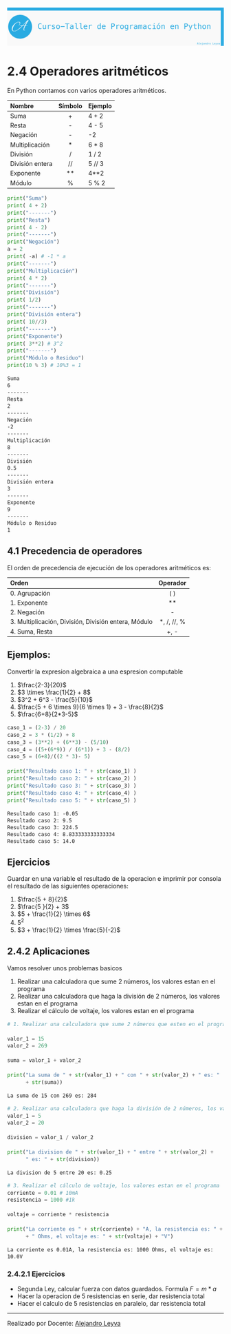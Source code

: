 ![banner](assets/banner.png)

# 2.4 Operadores aritméticos

En Python contamos con varios operadores aritméticos.

Nombre| Símbolo| Ejemplo
:-|:-:|-
Suma| + | 4 + 2
Resta| - | 4 - 5
Negación| - | -2
Multiplicación| * | 6 * 8
División| / | 1 / 2
División entera| // | 5 // 3
Exponente| ** | 4\**2
Módulo| % | 5 % 2


```python
print("Suma")
print( 4 + 2)
print("-------")
print("Resta")
print( 4 - 2)
print("-------")
print("Negación")
a = 2
print( -a) # -1 * a
print("-------")
print("Multiplicación")
print( 4 * 2)
print("-------")
print("División")
print( 1/2)
print("-------")
print("División entera")
print( 10//3)
print("-------")
print("Exponente")
print( 3**2) # 3^2
print("-------")
print("Módulo o Residuo")
print(10 % 3) # 10%3 = 1
```

    Suma
    6
    -------
    Resta
    2
    -------
    Negación
    -2
    -------
    Multiplicación
    8
    -------
    División
    0.5
    -------
    División entera
    3
    -------
    Exponente
    9
    -------
    Módulo o Residuo
    1


## 4.1 Precedencia de operadores

El orden de precedencia de ejecución de los operadores aritméticos es:

Orden| Operador
:-|:-:|
0. Agrupación |( )
1. Exponente | \**
2. Negación |-
3. Multiplicación, División, División entera, Módulo |*, /, //, %
4. Suma, Resta |+, -


## Ejemplos:

Convertir la expresion algebraica a una espresion computable

1. $\frac{2-3}{20}$
2. $3 \times \frac{1}{2} + 8$
3. $3^2 + 6^3 - \frac{5}{10}$
4. $\frac{5 + 6 \times 9}{6 \times 1} + 3 - \frac{8}{2}$
5. $\frac{6+8}{2*3-5}$


```python
caso_1 = (2-3) / 20
caso_2 = 3 * (1/2) + 8
caso_3 = (3**2) + (6**3) - (5/10)
caso_4 = ((5+(6*9)) / (6*1)) + 3 - (8/2)
caso_5 = (6+8)/((2 * 3)- 5)

print("Resultado caso 1: " + str(caso_1) )
print("Resultado caso 2: " + str(caso_2) )
print("Resultado caso 3: " + str(caso_3) )
print("Resultado caso 4: " + str(caso_4) )
print("Resultado caso 5: " + str(caso_5) )
```

    Resultado caso 1: -0.05
    Resultado caso 2: 9.5
    Resultado caso 3: 224.5
    Resultado caso 4: 8.833333333333334
    Resultado caso 5: 14.0


## Ejercicios

Guardar en una variable el resultado de la operacion e imprimir por consola el resultado de las siguientes operaciones:

1. $\frac{5 + 8}{2}$
2. $\frac{5 }{2} + 3$
3. $5 + \frac{1}{2} \times 6$
4. $5^2$
5. $3 + \frac{1}{2} \times \frac{5}{-2}$

## 2.4.2 Aplicaciones

Vamos resolver unos problemas basicos

1. Realizar una calculadora que sume 2 números, los valores estan en el programa
2. Realizar una calculadora que haga la división de 2 números, los valores estan en el programa
3. Realizar el cálculo de voltaje, los valores estan en el programa


```python
# 1. Realizar una calculadora que sume 2 números que esten en el programa

valor_1 = 15
valor_2 = 269

suma = valor_1 + valor_2

print("La suma de " + str(valor_1) + " con " + str(valor_2) + " es: "
      + str(suma))
```

    La suma de 15 con 269 es: 284



```python
# 2. Realizar una calculadora que haga la división de 2 números, los valores estan en el programa
valor_1 = 5
valor_2 = 20

division = valor_1 / valor_2

print("La division de " + str(valor_1) + " entre " + str(valor_2) +
      " es: " + str(division))
```

    La division de 5 entre 20 es: 0.25



```python
# 3. Realizar el cálculo de voltaje, los valores estan en el programa
corriente = 0.01 # 10mA
resistencia = 1000 #1k

voltaje = corriente * resistencia

print("La corriente es " + str(corriente) + "A, la resistencia es: " + str(resistencia)
      + " Ohms, el voltaje es: " + str(voltaje) + "V")
```

    La corriente es 0.01A, la resistencia es: 1000 Ohms, el voltaje es: 10.0V


### 2.4.2.1 Ejercicios

- Segunda Ley, calcular fuerza con datos guardados. Formula $F = m * a$
- Hacer la operacion de 5 resistencias en serie, dar resistencia total
- Hacer el calculo de 5 resistencias en paralelo, dar resistencia total


---

Realizado por Docente: [Alejandro Leyva](https://www.alejandro-leyva.com/)
